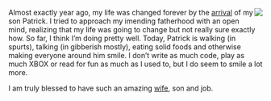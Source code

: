 <div style="float: right;">

[![](http://s3.amazonaws.com/devhawk_images/CakeThumbnail1.jpg)](http://s3.amazonaws.com/devhawk_images/CakeFullSize.jpg)

</div>

Almost exactly year ago, my life was changed forever by the
[arrival](http://devhawk.net/PermaLink.aspx?guid=16e48c40-21ed-480f-a51f-70f88755901f)
of my son Patrick. I tried to approach my imending fatherhood with an
open mind, realizing that my life was going to change but not really
sure exactly how. So far, I think I’m doing pretty well. Today, Patrick
is walking (in spurts), talking (in gibberish mostly), eating solid
foods and otherwise making everyone around him smile. I don’t write as
much code, play as much XBOX or read for fun as much as I used to, but I
do seem to smile a lot more.

I am truly blessed to have such an amazing
[wife](http://techiewife.com/), son and job.

